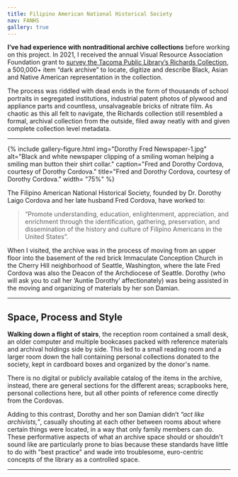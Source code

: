 ```yaml
---
title: Filipino American National Historical Society
nav: FANHS
gallery: true
---
```



**I’ve had experience with nontraditional archive collections** before working on this project. In 2021, I received the annual Visual Resource Association Foundation grant to [survey the Tacoma Public Library’s Richards Collection](https://aweymo.github.io/VRAF_RC.2/), a 500,000+ item “dark archive” to locate, digitize and describe Black, Asian and Native American representation in the collection. 

The process was riddled with dead ends in the form of thousands of school portraits in segregated institutions, industrial patent photos of plywood and appliance parts and countless, unsalvageable bricks of nitrate film. As chaotic as this all felt to navigate, the Richards collection still resembled a formal, archival collection from the outside, filed away neatly with and given complete collection level metadata. 

-------------

{% include gallery-figure.html img="Dorothy Fred Newspaper-1.jpg" alt="Black and white newspaper clipping of a smiling woman helping a smiling man button their shirt collar." caption="Fred and Dorothy Cordova, courtesy of Dorothy Cordova." title="Fred and Dorothy Cordova, courtesy of Dorothy Cordova." width= "75%" %}

The Filipino American National Historical Society, founded by Dr. Dorothy Laigo Cordova and her late husband Fred Cordova, have worked to:

<blockquote class="quote">
“Promote understanding, education, enlightenment, appreciation, and enrichment through the identification, gathering, preservation, and dissemination of the history and culture of Filipino Americans in the United States”. 
</blockquote>

When I visited, the archive was in the process of moving from an upper floor into the basement of the red brick Immaculate Conception Church in the Cherry Hill neighborhood of Seattle, Washington, where the late Fred Cordova was also the Deacon of the Archdiocese of Seattle. Dorothy (who will ask you to call her ‘Auntie Dorothy’ affectionately) was being assisted in the moving and organizing of materials by her son Damian. 

-------------

## Space, Process and Style

**Walking down a flight of stairs**, the reception room contained a small desk, an older computer and multiple bookcases packed with reference materials and archival holdings side by side. This led to a small reading room and a larger room down the hall containing personal collections donated to the society, kept in cardboard boxes and organized by the donor's name. 

There is no digital or publicly available catalog of the items in the archive, instead, there are general sections for the different areas; scrapbooks here, personal collections here, but all other points of reference come directly from the Cordovas. 

Adding to this contrast, Dorothy and her son Damian didn’t _“act like archivists,”_, casually shouting at each other between rooms about where certain things were located, in a way that only family members can do. These performative aspects of what an archive space should or shouldn't sound like are particularly prone to bias because these standards have little to do with "best practice" and wade into troublesome, euro-centric concepts of the library as a controlled space.

-------------
